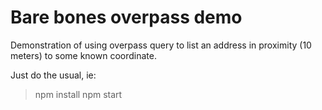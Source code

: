 # Bare bones overpass demo

Demonstration of using overpass query to list an address in proximity (10 meters) to some known coordinate.

Just do the usual, ie:

> npm install
> npm start
